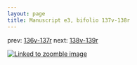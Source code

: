```yaml
---
layout: page
title: Manuscript e3, bifolio 137v-138r
---
```


prev: [136v-137r](../136v-137r/) next: [138v-139r](../138v-139r/)



[![Linked to zoomble image](http://www.homermultitext.org/iipsrv?IIIF=/project/homer/pyramidal/deepzoom/hmt/e3bifolio/v1/vb_137v_138r.tif/full/2000,/0/default.jpg)](http://www.homermultitext.org/ict2/?urn=urn:cite2:hmt:e3bifolio.v1:vb_137v_138r)

